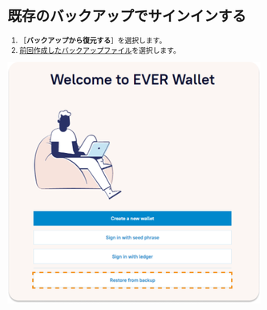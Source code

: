 # 既存のバックアップでサインインする

1. ［**バックアップから復元する**］を選択します。
2. [前回作成したバックアップファイル](../../seed-phrase-keys-and-accounts/seed-phrase-management/ever-wallet-extension.md)を選択します。

![](<../../.gitbook/assets/image (8).png>)
